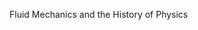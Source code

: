 Fluid Mechanics and the History of Physics

<!---
hydrodynamic-instability/hydrodynamic-instability is a ✨ special ✨ repository because its `README.md` (this file) appears on your GitHub profile.
You can click the Preview link to take a look at your changes.
--->
